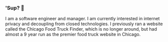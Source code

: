 ### 'Sup? 👏

I am a software engineer and manager.  I am currently interested in internet privacy and decoupling from closed technologies.   I previously ran a website called the Chicago Food Truck Finder, which is no longer around, but had almost a 9 year run as the premier food truck website in Chicago. 
